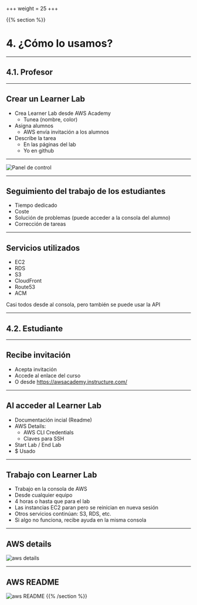 +++
weight = 25
+++


{{% section %}}
# 4. ¿Cómo lo usamos?

---

## 4.1. Profesor

---
## Crear un **Learner Lab**
* Crea Learner Lab desde AWS Academy
  * Tunea (nombre, color)
* Asigna alumnos
  * AWS envía invitación a los alumnos
* Describe la tarea
  * En las páginas del lab
  * Yo en github

---
![Panel de control](img/panel_control.png)

---
## Seguimiento del trabajo de los estudiantes
* Tiempo dedicado
* Coste
* Solución de problemas (puede acceder a la consola del alumno)
* Corrección de tareas

---
## Servicios utilizados
* EC2
* RDS
* S3
* CloudFront
* Route53
* ACM

Casi todos desde al consola, pero también se puede usar la API

---
## 4.2. Estudiante

---
## Recibe invitación

* Acepta invitación
* Accede al enlace del curso
* O desde https://awsacademy.instructure.com/

---
## Al acceder al **Learner Lab**
* Documentación incial (Readme)
* AWS Details: 
  * AWS CLI Credentials
  * Claves para SSH
* Start Lab / End Lab
* $ Usado

---
## Trabajo con **Learner Lab**
* Trabajo en la consola de AWS
* Desde cualquier equipo
* 4 horas o hasta que para el lab
* Las instancias EC2 paran pero se reinician en nueva sesión
* Otros servicios continúan: S3, RDS, etc.
* Si algo no funciona, recibe ayuda en la misma consola

---
## AWS details
![aws details](img/awsdetails.png)

---
## AWS README
![aws README](img/readme.png)
{{% /section %}}

